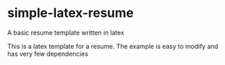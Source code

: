 # simple-latex-resume
A basic resume template written in latex

This is a latex template for a resume. The example is easy to modify and has very few dependencies
